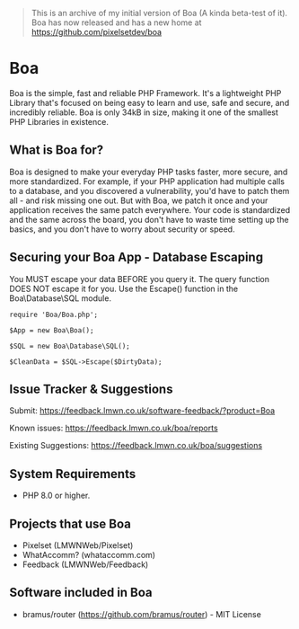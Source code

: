 > This is an archive of my initial version of Boa (A kinda beta-test of it). Boa has now released and has a new home at https://github.com/pixelsetdev/boa

# Boa
Boa is the simple, fast and reliable PHP Framework. It's a lightweight PHP Library that's focused on being easy to learn and use, safe and secure, and incredibly reliable.
Boa is only 34kB in size, making it one of the smallest PHP Libraries in existence.

## What is Boa for?
Boa is designed to make your everyday PHP tasks faster, more secure, and more standardized.
For example, if your PHP application had multiple calls to a database, and you discovered a vulnerability, you'd have to patch them all - and risk missing one out.
But with Boa, we patch it once and your application receives the same patch everywhere.
Your code is standardized and the same across the board, you don't have to waste time setting up the basics, and you don't have to worry about security or speed.

## Securing your Boa App - Database Escaping
You MUST escape your data BEFORE you query it. The query function DOES NOT escape it for you. Use the Escape() function in the Boa\Database\SQL module.
```
require 'Boa/Boa.php';

$App = new Boa\Boa();

$SQL = new Boa\Database\SQL();

$CleanData = $SQL->Escape($DirtyData);
```

## Issue Tracker & Suggestions
Submit: https://feedback.lmwn.co.uk/software-feedback/?product=Boa

Known issues: https://feedback.lmwn.co.uk/boa/reports

Existing Suggestions: https://feedback.lmwn.co.uk/boa/suggestions

## System Requirements
- PHP 8.0 or higher.

## Projects that use Boa
- Pixelset (LMWNWeb/Pixelset)
- WhatAccomm? (whataccomm.com)
- Feedback (LMWNWeb/Feedback)

## Software included in Boa
- bramus/router (https://github.com/bramus/router) - MIT License

